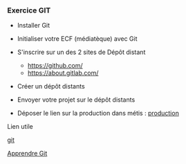 ### Exercice GIT

- Installer Git
- Initialiser votre ECF (médiatèque) avec Git

- S'inscrire sur un des 2 sites de Dépôt distant
     - https://github.com/
     - https://about.gitlab.com/

- Créer un dépôt distants
- Envoyer votre projet sur le dépôt distants

- Déposer le lien sur la production dans métis :
[production](https://metis.afpa.fr/mod/assign/view.php?id=7790389&forceview=1)

Lien utile

[git](https://git-scm.com/)

[Apprendre Git](https://www.pierre-giraud.com/git-github-apprendre-cours/)